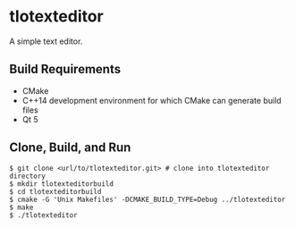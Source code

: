 # tlotexteditor

A simple text editor.

## Build Requirements

* CMake
* C++14 development environment for which CMake can generate build files
* Qt 5

## Clone, Build, and Run

```
$ git clone <url/to/tlotexteditor.git> # clone into tlotexteditor directory
$ mkdir tlotexteditorbuild
$ cd tlotexteditorbuild
$ cmake -G 'Unix Makefiles' -DCMAKE_BUILD_TYPE=Debug ../tlotexteditor
$ make
$ ./tlotexteditor
```
